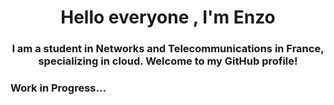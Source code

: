 <h1 align="center">Hello everyone , I'm Enzo</h1>
<h3 align="center">I am a student in Networks and Telecommunications in France, specializing in cloud. Welcome to my GitHub profile!</h3>

<h3 align="left">Work in Progress...</h3>
<p align="left">
</p>
